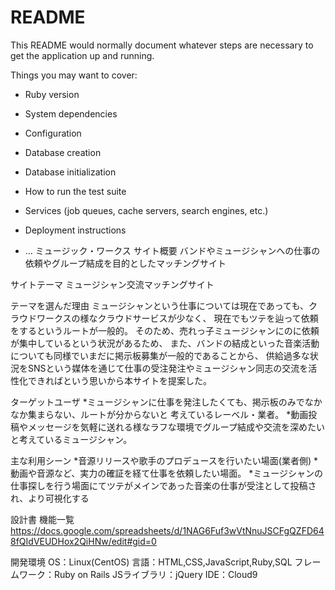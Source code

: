# README

This README would normally document whatever steps are necessary to get the
application up and running.

Things you may want to cover:

* Ruby version

* System dependencies

* Configuration

* Database creation

* Database initialization

* How to run the test suite

* Services (job queues, cache servers, search engines, etc.)

* Deployment instructions

* ...
ミュージック・ワークス
サイト概要
バンドやミュージシャンへの仕事の依頼やグループ結成を目的としたマッチングサイト

サイトテーマ
ミュージシャン交流マッチングサイト

テーマを選んだ理由
ミュージシャンという仕事については現在であっても、クラウドワークスの様なクラウドサービスが少なく、 現在でもツテを辿って依頼をするというルートが一般的。 そのため、売れっ子ミュージシャンにのに依頼が集中しているという状況があるため、 また、バンドの結成といった音楽活動についても同様でいまだに掲示板募集が一般的であることから、 供給過多な状況をSNSという媒体を通じて仕事の受注発注やミュージシャン同志の交流を活性化できればという思いから本サイトを提案した。

ターゲットユーザ
*ミュージシャンに仕事を発注したくても、掲示板のみでなかなか集まらない、ルートが分からないと 考えているレーベル・業者。 *動画投稿やメッセージを気軽に送れる様なラフな環境でグループ結成や交流を深めたいと考えているミュージシャン。

主な利用シーン
*音源リリースや歌手のプロデュースを行いたい場面(業者側) *動画や音源など、実力の確証を経て仕事を依頼したい場面。 *ミュージシャンの仕事探しを行う場面にてツテがメインであった音楽の仕事が受注として投稿され、より可視化する

設計書
機能一覧
https://docs.google.com/spreadsheets/d/1NAG6Fuf3wVtNnuJSCFgQZFD648fQIdVEUDHox2QiHNw/edit#gid=0

開発環境
OS：Linux(CentOS)
言語：HTML,CSS,JavaScript,Ruby,SQL
フレームワーク：Ruby on Rails
JSライブラリ：jQuery
IDE：Cloud9